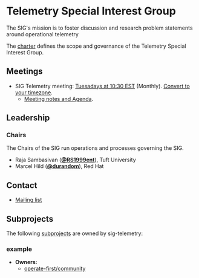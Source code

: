 <!---
This is an autogenerated file!

Please do not edit this file directly, but instead make changes to the
sigs.yaml file in the project root.

This file is part of https://github.com/operate-first/community

To understand how this file is generated, see https://git.k8s.io/community/generator/README.md
--->
# Telemetry Special Interest Group

The SIG's mission is to foster discussion and research problem statements around operational telemetry

The [charter](charter.md) defines the scope and governance of the Telemetry Special Interest Group.

## Meetings
* SIG Telemetry meeting: [Tuesadays at 10:30 EST](meet.google.com/izf-xksf-mzd) (Monthly). [Convert to your timezone](http://www.thetimezoneconverter.com/?t=10:30&tz=EST).
  * [Meeting notes and Agenda](https://docs.google.com/document/d/17ArlqKA_DE3ZDSTMRIblS9bxXDw777k8RtMFdJPFr9M/edit).

## Leadership

### Chairs
The Chairs of the SIG run operations and processes governing the SIG.

* Raja Sambasivan (**[@RS1999ent](https://github.com/RS1999ent)**), Tuft University
* Marcel Hild (**[@durandom](https://github.com/durandom)**), Red Hat

## Contact

- [Mailing list](community@lists.operate-first.cloud)

## Subprojects

The following [subprojects][subproject-definition] are owned by sig-telemetry:
### example
- **Owners:**
  - [operate-first/community](https://github.com/operate-first/community/blob/main/OWNERS)

[subproject-definition]: https://github.com/operate-first/community/blob/master/governance.md#subprojects
<!-- BEGIN CUSTOM CONTENT -->

<!-- END CUSTOM CONTENT -->
